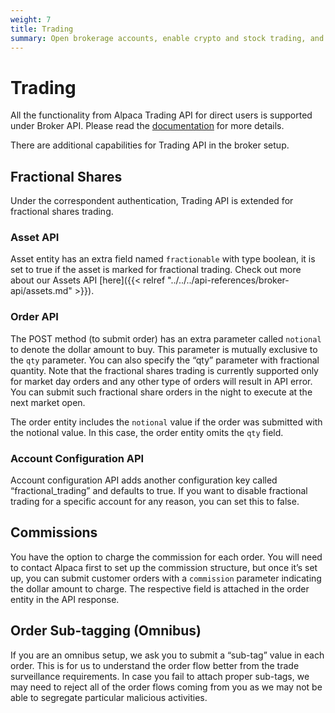 ```yaml
---
weight: 7
title: Trading
summary: Open brokerage accounts, enable crypto and stock trading, and manage the ongoing user experience with Alpaca Broker API
---
```


# Trading

All the functionality from Alpaca Trading API for direct users is supported
under Broker API. Please read the [documentation](https://alpaca.markets/docs)
for more details.

There are additional capabilities for Trading API in the broker setup.

## **Fractional Shares**

Under the correspondent authentication, Trading API is extended for fractional shares trading.

### Asset API

Asset entity has an extra field named `fractionable` with type boolean, it is set to true if the asset is marked for fractional trading. Check out more about our Assets API [here]({{< relref "../../../api-references/broker-api/assets.md" >}}).

### Order API

The POST method (to submit order) has an extra parameter called `notional` to denote the dollar amount to buy. This parameter is mutually exclusive to the `qty` parameter. You can also specify the “qty” parameter with fractional quantity. Note that the fractional shares trading is currently supported only for market day orders and any other type of orders will result in API error. You can submit such fractional share orders in the night to execute at the next market open.

The order entity includes the `notional` value if the order was submitted with the notional value. In this case, the order entity omits the `qty` field.

### Account Configuration API

Account configuration API adds another configuration key called “fractional_trading” and defaults to true. If you want to disable fractional trading for a specific account for any reason, you can set this to false.

## **Commissions**

You have the option to charge the
commission for each order. You will need to contact Alpaca first to set up the
commission structure, but once it’s set up, you can submit customer orders with
a `commission` parameter indicating the dollar amount to charge. The respective
field is attached in the order entity in the API response.

## **Order Sub-tagging (Omnibus)**

If you are an omnibus setup, we ask you to submit a “sub-tag” value in each
order. This is for us to understand the order flow better from the trade
surveillance requirements. In case you fail to attach proper sub-tags, we may
need to reject all of the order flows coming from you as we may not be able to
segregate particular malicious activities.

&nbsp;
